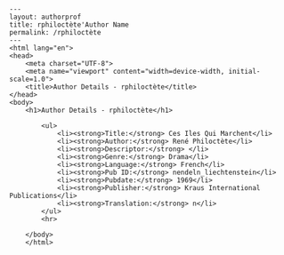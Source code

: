 
    ---
    layout: authorprof
    title: rphiloctète'Author Name 
    permalink: /rphiloctète
    ---
    <html lang="en">
    <head>
        <meta charset="UTF-8">
        <meta name="viewport" content="width=device-width, initial-scale=1.0">
        <title>Author Details - rphiloctète</title>
    </head>
    <body>
        <h1>Author Details - rphiloctète</h1>
        
            <ul>
                <li><strong>Title:</strong> Ces Iles Qui Marchent</li>
                <li><strong>Author:</strong> René Philoctète</li>
                <li><strong>Descriptor:</strong> </li>
                <li><strong>Genre:</strong> Drama</li>
                <li><strong>Language:</strong> French</li>
                <li><strong>Pub ID:</strong> nendeln_liechtenstein</li>
                <li><strong>Pubdate:</strong> 1969</li>
                <li><strong>Publisher:</strong> Kraus International Publications</li>
                <li><strong>Translation:</strong> n</li>
            </ul>
            <hr>
            
        </body>
        </html>
        